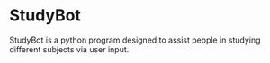 # StudyBot
StudyBot is a python program designed to assist people in studying different subjects via user input.
